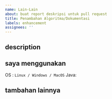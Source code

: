 ```yaml
---
name: Lain-Lain
about: buat report deskripsi untuk pull request
title: Penambahan Algoritma/Dokumentasi  
labels: enhancement
assignees: ''
---
```

 <!-- pilih salah satu untuk bagian tabel title. hilangkan salah satu -->

## description
<!-- jelaskan masalah kamu secara detail -->

## saya menggunakan
OS : ``Linux / Windows / MacOS``
Java: 

## tambahan lainnya
<!-- jelaskan saran atau masukan lain yang ingin kamu sampaikan -->
